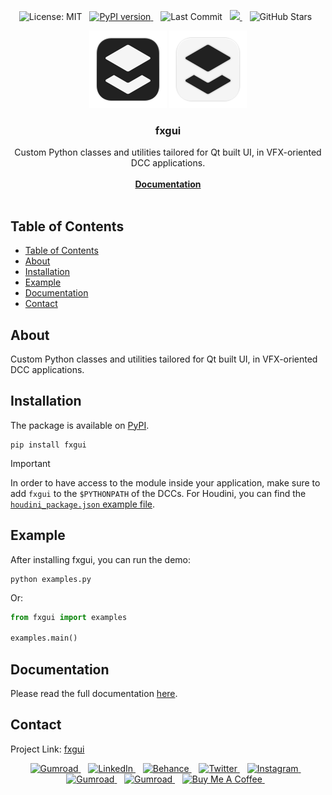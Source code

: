 <p align="center">
  <img src="https://img.shields.io/badge/License-MIT-green.svg?&logo=open-source-initiative&logoColor=white" alt="License: MIT"/>&nbsp;&nbsp;
  <a href="https://pypi.org/project/fxgui">
    <img src="https://img.shields.io/pypi/v/fxgui?&logo=pypi&logoColor=white&label=PyPI" alt="PyPI version"/>
  </a>&nbsp;&nbsp;
  <img src="https://img.shields.io/github/last-commit/healkeiser/fxgui?logo=github&label=Last%20Commit" alt="Last Commit"/>&nbsp;&nbsp;
  <a href="https://github.com/healkeiser/fxgui/pulse" alt="Activity">
    <img src="https://img.shields.io/github/commit-activity/m/healkeiser/fxgui?&logo=github&label=Commit%20Activity"/>
  </a>&nbsp;&nbsp;
  <img src="https://img.shields.io/github/stars/healkeiser/fxgui" alt="GitHub Stars"/>&nbsp;&nbsp;
</p>



<div align="center">

  ![Logo](https://raw.githubusercontent.com/healkeiser/fxgui/main/fxgui/images/fxgui_logo_background_dark.svg#gh-light-mode-only)
  ![Logo](https://raw.githubusercontent.com/healkeiser/fxgui/main/fxgui/images/fxgui_logo_background_light.svg#gh-dark-mode-only)

  <h3 align="center">fxgui</h3>

  <p align="center">
    Custom Python classes and utilities tailored for Qt built UI, in VFX-oriented DCC applications.
    <br />
    <br />
    <a href="https://healkeiser.github.io/fxgui"><strong>Documentation</strong></a>
    <br />
    <br />
  </p>

</div>



<!-- TABLE OF CONTENTS -->
## Table of Contents
<!--ts-->
- [Table of Contents](#table-of-contents)
- [About](#about)
- [Installation](#installation)
- [Example](#example)
- [Documentation](#documentation)
- [Contact](#contact)
<!--te-->



<!-- ABOUT -->
## About

Custom Python classes and utilities tailored for Qt built UI, in VFX-oriented DCC applications.



<!-- INSTALLATION -->
## Installation

The package is available on [PyPI](https://pypi.org/project/fxgui).

``` shell
pip install fxgui
```

> [!IMPORTANT]
> In order to have access to the module inside your application, make sure to add `fxgui` to the `$PYTHONPATH` of the DCCs. For Houdini, you can find the [`houdini_package.json` example file](./houdini_package.json).



<!-- EXAMPLE -->
## Example

After installing fxgui, you can run the demo:

``` shell
python examples.py
```

Or:

``` python
from fxgui import examples

examples.main()
```



<!-- DOCUMENTATION -->
## Documentation

Please read the full documentation [here](https://healkeiser.github.io/fxgui/).



<!-- CONTACT -->
## Contact

Project Link: [fxgui](https://github.com/healkeiser/fxgui)

<p align='center'>
  <a href="https://github.com/healkeiser">
    <img src="https://img.shields.io/badge/healkeiser-20151f?logo=github&style=social" alt="Gumroad"/>
  </a>&nbsp;&nbsp;
  <a href="https://www.linkedin.com/in/valentin-beaumont">
    <img src="https://img.shields.io/badge/Valentin Beaumont-0A66C2?&logo=linkedin&style=social" alt="LinkedIn"/>
  </a>&nbsp;&nbsp;
  <a href="https://www.behance.net/el1ven">
    <img src="https://img.shields.io/badge/el1ven-313131?&logo=behance&style=social" alt="Behance"/>
  </a>&nbsp;&nbsp;
  <a href="https://twitter.com/valentinbeaumon">
    <img src="https://img.shields.io/badge/@valentinbeaumon-black?&logo=x&style=social" alt="Twitter"/>
  </a>&nbsp;&nbsp;
  <a href="https://www.instagram.com/val.beaumontart">
    <img src="https://img.shields.io/badge/@val.beaumontart-85255b?&logo=instagram&style=social" alt="Instagram"/>
  </a>&nbsp;&nbsp;
  <a href="https://healkeiser.gumroad.com/subscribe">
    <img src="https://img.shields.io/badge/healkeiser-20151f?logo=gumroad&style=social" alt="Gumroad"/>
  </a>&nbsp;&nbsp;
  <a href="https://healkeiser.gumroad.com/subscribe">
    <img src="https://img.shields.io/badge/valentin.onze@gmail.com-20151f?logo=gmail&style=social" alt="Gumroad"/>
  </a>&nbsp;&nbsp;
  <a href="https://www.buymeacoffee.com/healkeiser">
    <img src="https://img.shields.io/badge/Buy Me A Coffee-FFDD00?&logo=buy-me-a-coffee&logoColor=black" alt="Buy Me A Coffee"/>
  </a>&nbsp;&nbsp;
</p>

